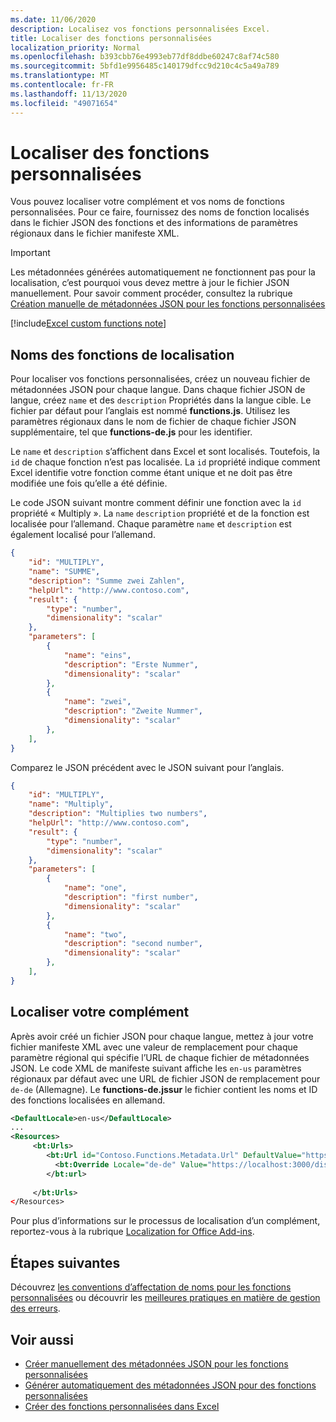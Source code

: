 ```yaml
---
ms.date: 11/06/2020
description: Localisez vos fonctions personnalisées Excel.
title: Localiser des fonctions personnalisées
localization_priority: Normal
ms.openlocfilehash: b393cbb76e4993eb77df8ddbe60247c8af74c580
ms.sourcegitcommit: 5bfd1e9956485c140179dfcc9d210c4c5a49a789
ms.translationtype: MT
ms.contentlocale: fr-FR
ms.lasthandoff: 11/13/2020
ms.locfileid: "49071654"
---
```

# <a name="localize-custom-functions"></a>Localiser des fonctions personnalisées

Vous pouvez localiser votre complément et vos noms de fonctions personnalisées. Pour ce faire, fournissez des noms de fonction localisés dans le fichier JSON des fonctions et des informations de paramètres régionaux dans le fichier manifeste XML.

>[!IMPORTANT]
> Les métadonnées générées automatiquement ne fonctionnent pas pour la localisation, c’est pourquoi vous devez mettre à jour le fichier JSON manuellement. Pour savoir comment procéder, consultez la rubrique [Création manuelle de métadonnées JSON pour les fonctions personnalisées](custom-functions-json.md)

[!include[Excel custom functions note](../includes/excel-custom-functions-note.md)]

## <a name="localize-function-names"></a>Noms des fonctions de localisation

Pour localiser vos fonctions personnalisées, créez un nouveau fichier de métadonnées JSON pour chaque langue. Dans chaque fichier JSON de langue, créez `name` et des `description` Propriétés dans la langue cible. Le fichier par défaut pour l’anglais est nommé **functions.js**. Utilisez les paramètres régionaux dans le nom de fichier de chaque fichier JSON supplémentaire, tel que **functions-de.js** pour les identifier.

Le `name` et `description` s’affichent dans Excel et sont localisés. Toutefois, la `id` de chaque fonction n’est pas localisée. La `id` propriété indique comment Excel identifie votre fonction comme étant unique et ne doit pas être modifiée une fois qu’elle a été définie.

Le code JSON suivant montre comment définir une fonction avec la `id` propriété « Multiply ». La `name` `description` propriété et de la fonction est localisée pour l’allemand. Chaque paramètre `name` et `description` est également localisé pour l’allemand.

```JSON
{
    "id": "MULTIPLY",
    "name": "SUMME",
    "description": "Summe zwei Zahlen",
    "helpUrl": "http://www.contoso.com",
    "result": {
        "type": "number",
        "dimensionality": "scalar"
    },
    "parameters": [
        {
            "name": "eins",
            "description": "Erste Nummer",
            "dimensionality": "scalar"
        },
        {
            "name": "zwei",
            "description": "Zweite Nummer",
            "dimensionality": "scalar"
        },
    ],
}
```

Comparez le JSON précédent avec le JSON suivant pour l’anglais.

```JSON
{
    "id": "MULTIPLY",
    "name": "Multiply",
    "description": "Multiplies two numbers",
    "helpUrl": "http://www.contoso.com",
    "result": {
        "type": "number",
        "dimensionality": "scalar"
    },
    "parameters": [
        {
            "name": "one",
            "description": "first number",
            "dimensionality": "scalar"
        },
        {
            "name": "two",
            "description": "second number",
            "dimensionality": "scalar"
        },
    ],
}
```

## <a name="localize-your-add-in"></a>Localiser votre complément

Après avoir créé un fichier JSON pour chaque langue, mettez à jour votre fichier manifeste XML avec une valeur de remplacement pour chaque paramètre régional qui spécifie l’URL de chaque fichier de métadonnées JSON. Le code XML de manifeste suivant affiche les `en-us` paramètres régionaux par défaut avec une URL de fichier JSON de remplacement pour `de-de` (Allemagne). Le **functions-de.jssur** le fichier contient les noms et ID des fonctions localisées en allemand.

```XML
<DefaultLocale>en-us</DefaultLocale>
...
<Resources>
     <bt:Urls>
        <bt:Url id="Contoso.Functions.Metadata.Url" DefaultValue="https://localhost:3000/dist/functions.json"/>
          <bt:Override Locale="de-de" Value="https://localhost:3000/dist/functions-de.json" />
        </bt:url>
        
     </bt:Urls>
</Resources>
```

Pour plus d’informations sur le processus de localisation d’un complément, reportez-vous à la rubrique [Localization for Office Add-ins](../develop/localization.md#control-localization-from-the-manifest).

## <a name="next-steps"></a>Étapes suivantes
Découvrez [les conventions d’affectation de noms pour les fonctions personnalisées](custom-functions-naming.md) ou découvrir les [meilleures pratiques en matière de gestion des erreurs](custom-functions-errors.md).

## <a name="see-also"></a>Voir aussi

* [Créer manuellement des métadonnées JSON pour les fonctions personnalisées](custom-functions-json.md)
* [Générer automatiquement des métadonnées JSON pour des fonctions personnalisées](custom-functions-json-autogeneration.md)
* [Créer des fonctions personnalisées dans Excel](custom-functions-overview.md)
